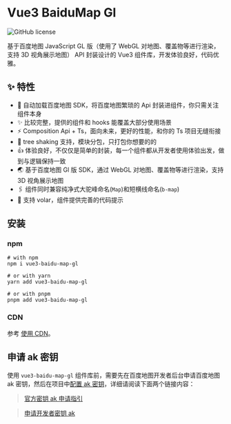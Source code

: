 # Vue3 BaiduMap Gl

<div style="display:flex;justify-content:flex-start;margin-top:15px;">
<img src="https://img.shields.io/github/license/yue1123/img-previewer?style=flat-square" alt="GitHub license" >
<img src="https://img.shields.io/github/package-json/v/yue1123/vue3-baidu-map-gl?color=f90&style=flat-square" alt="" style="margin-left:10px">
</div>

基于百度地图 JavaScript GL 版（使用了 WebGL 对地图、覆盖物等进行渲染，支持 3D 视角展示地图） API 封装设计的 Vue3 组件库，开发体验良好，代码优雅。

## :sparkles: 特性

- 🚀 自动加载百度地图 SDK，将百度地图繁琐的 Api 封装进组件，你只需关注组件本身
- ✨ 比较完整，提供的组件和 hooks 能覆盖大部分使用场景
- ⚡ Composition Api + Ts，面向未来，更好的性能，和你的 Ts 项目无缝衔接
- 🧩 tree shaking 支持，模块分包，只打包你想要的的
- 👍 体验良好，不仅仅是简单的封装，每一个组件都从开发者使用体验出发，做到与逻辑保持一致
- 🌏 基于百度地图 Gl 版 SDK，通过 WebGL 对地图、覆盖物等进行渲染，支持 3D 视角展示地图
- 🖇️ 组件同时兼容纯净式大驼峰命名(`Map`)和短横线命名(`b-map`)
- 🚀 支持 volar，组件提供完善的代码提示


## 安装

### npm

```shell
# with npm
npm i vue3-baidu-map-gl

# or with yarn
yarn add vue3-baidu-map-gl

# or with pnpm
pnpm add vue3-baidu-map-gl
```
### CDN

参考 [使用 CDN](/zh/guide/usage-cdn)。

## 申请 ak 密钥

使用 `vue3-baidu-map-gl` 组件库前，需要先在百度地图开发者后台申请百度地图 ak 密钥，然后在项目中[配置 ak 密钥](./config)，详细请阅读下面两个链接内容：

> [官方密钥 ak 申请指引](https://lbs.baidu.com/index.php?title=jspopularGL/guide/getkey)

> [申请开发者密钥 ak](https://lbsyun.baidu.com/apiconsole/key?application=key)
